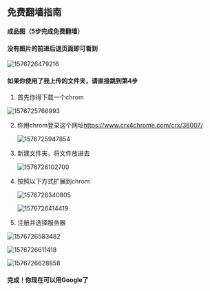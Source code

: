 ## 免费翻墙指南

#### 成品图（5步完成免费翻墙）

#### 没有图片的前进后退页面即可看到

![1576726479216](assets/1576726479216.png)

#### 如果你使用了我上传的文件夹，请直接跳到第4步

1. 首先你得下载一个chrom

![1576725766993](assets/1576725766993.png)

2. 你用chrom登录这个网址<https://www.crx4chrome.com/crx/36007/>

   ![1576725947854](assets/1576725947854.png)

3. 新建文件夹，将文件放进去

   ![1576726102700](assets/1576726102700.png)

4. 按照以下方式扩展到chrom

   ![1576726340805](assets/1576726340805.png)

   ![1576726414419](assets/1576726414419.png)

   

5. 注册并选择服务器

![1576726583482](assets/1576726583482.png)

![1576726611418](assets/1576726611418.png)

![1576726628858](assets/1576726628858.png)

#### 完成！你现在可以用Google了
